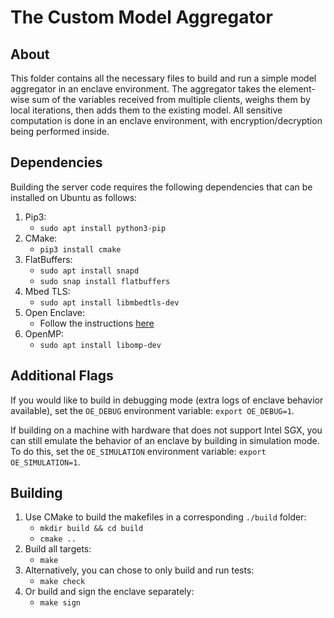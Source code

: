 # The Custom Model Aggregator

## About
This folder contains all the necessary files to build and run a simple model aggregator in an enclave environment. The aggregator takes the element-wise sum of the variables received from multiple clients, weighs them by local iterations, then adds them to the existing model. All sensitive computation is done in an enclave environment, with encryption/decryption being performed inside.

## Dependencies
Building the server code requires the following dependencies that can be installed on Ubuntu as follows:
1. Pip3:
    * `sudo apt install python3-pip`
2. CMake:
    * `pip3 install cmake`
1. FlatBuffers:
    * `sudo apt install snapd`
    * `sudo snap install flatbuffers`
2. Mbed TLS:
    * `sudo apt install libmbedtls-dev`
3. Open Enclave:
    * Follow the instructions [here](https://github.com/openenclave/openenclave/blob/master/docs/GettingStartedDocs/install_oe_sdk-Ubuntu_18.04.md)
4. OpenMP:
    * `sudo apt install libomp-dev`

## Additional Flags
If you would like to build in debugging mode (extra logs of enclave behavior available), set the `OE_DEBUG` environment variable: `export OE_DEBUG=1`.

If building on a machine with hardware that does not support Intel SGX, you can still emulate the behavior of an enclave by building in simulation mode. To do this, set the `OE_SIMULATION` environment variable: `export OE_SIMULATION=1`.

## Building
1. Use CMake to build the makefiles in a corresponding `./build` folder:
    * `mkdir build && cd build`
    * `cmake ..`
2. Build all targets:
    * `make`
3. Alternatively, you can chose to only build and run tests:
    * `make check`
4. Or build and sign the enclave separately:
    * `make sign`
